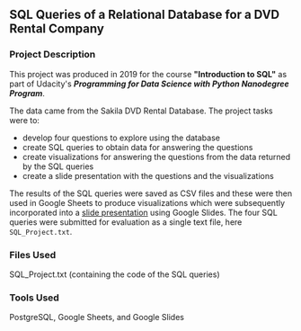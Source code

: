 ## SQL Queries of a Relational Database for a DVD Rental Company

### Project Description

This project was produced in 2019 for the course **"Introduction to SQL"** as part of Udacity's **_Programming for Data Science with Python Nanodegree Program_**.

The data came from the Sakila DVD Rental Database.  The project tasks were to:

- develop four questions to explore using the database
- create SQL queries to obtain data for answering the questions
- create visualizations for answering the questions from the data returned by the SQL queries
- create a slide presentation with the questions and the visualizations

The results of the SQL queries were saved as CSV files and these were then used in Google Sheets to produce visualizations which were subsequently incorporated into a [slide presentation](https://docs.google.com/presentation/d/e/2PACX-1vSb-P6llVtO7PTo6mH9NAJUBa-WRGmnYiyERJibu7eClBwIVkNPsxIocWtIipys40tGvx36TxgSkqlz/pub?start=true&loop=true&delayms=10000) using Google Slides.  The four SQL queries were submitted for evaluation as a single text file, here `SQL_Project.txt`.

### Files Used
SQL_Project.txt  (containing the code of the SQL queries)


### Tools Used
PostgreSQL, Google Sheets, and Google Slides